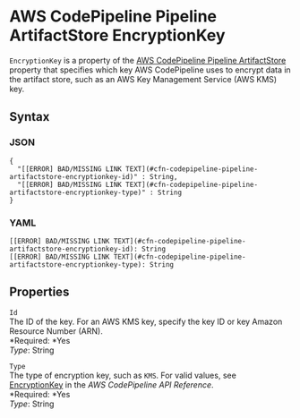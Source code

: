 # AWS CodePipeline Pipeline ArtifactStore EncryptionKey<a name="aws-properties-codepipeline-pipeline-artifactstore-encryptionkey"></a>

`EncryptionKey` is a property of the [AWS CodePipeline Pipeline ArtifactStore](aws-properties-codepipeline-pipeline-artifactstore.md) property that specifies which key AWS CodePipeline uses to encrypt data in the artifact store, such as an AWS Key Management Service \(AWS KMS\) key\.

## Syntax<a name="w3ab2c21c14d378b5"></a>

### JSON<a name="aws-properties-codepipeline-pipeline-artifactstore-encryptionkey-syntax.json"></a>

```
{
  "[[ERROR] BAD/MISSING LINK TEXT](#cfn-codepipeline-pipeline-artifactstore-encryptionkey-id)" : String,
  "[[ERROR] BAD/MISSING LINK TEXT](#cfn-codepipeline-pipeline-artifactstore-encryptionkey-type)" : String
}
```

### YAML<a name="aws-properties-codepipeline-pipeline-artifactstore-encryptionkey-syntax.yaml"></a>

```
[[ERROR] BAD/MISSING LINK TEXT](#cfn-codepipeline-pipeline-artifactstore-encryptionkey-id): String
[[ERROR] BAD/MISSING LINK TEXT](#cfn-codepipeline-pipeline-artifactstore-encryptionkey-type): String
```

## Properties<a name="w3ab2c21c14d378b7"></a>

`Id`  
The ID of the key\. For an AWS KMS key, specify the key ID or key Amazon Resource Number \(ARN\)\.  
*Required: *Yes  
*Type*: String

`Type`  
The type of encryption key, such as `KMS`\. For valid values, see [EncryptionKey](http://docs.aws.amazon.com/codepipeline/latest/APIReference/API_EncryptionKey.html) in the *AWS CodePipeline API Reference*\.  
*Required: *Yes  
*Type*: String